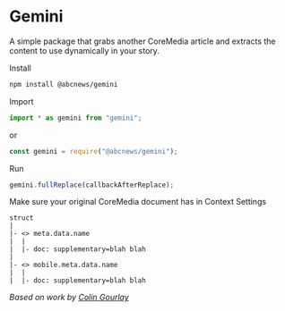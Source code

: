 # Gemini

A simple package that grabs another CoreMedia article and extracts the content to use dynamically in your story.

Install

```bash
npm install @abcnews/gemini
```

Import

```javascript
import * as gemini from "gemini";
```

or

```javascript
const gemini = require("@abcnews/gemini");
```

Run

```javascript
gemini.fullReplace(callbackAfterReplace);
```

Make sure your original CoreMedia document has in Context Settings

```
struct
|
|- <> meta.data.name
|  |
|  |- doc: supplementary=blah blah
|
|- <> mobile.meta.data.name
|  |
|  |- doc: supplementary=blah blah
```

_Based on work by [Colin Gourlay](https://github.com/colingourlay)_
